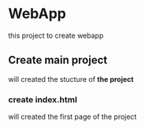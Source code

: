 # WebApp
this project to create webapp

## Create main project 
will created the stucture of **the project** 

### create index.html 
will created the first page of the project 


